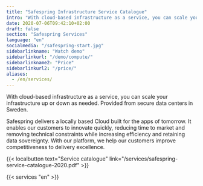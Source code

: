 ```yaml
---
title: "Safespring Infrastructure Service Catalogue"
intro: "With cloud-based infrastructure as a service, you can scale your infrastructure up or down as needed. Provided from secure data centers in Sweden."
date: 2020-07-06T09:42:10+02:00
draft: false
section: "Safespring Services"
language: "en"
socialmedia: "/safespring-start.jpg"
sidebarlinkname: "Watch demo"
sidebarlinkurl: "/demo/compute/"
sidebarlinkname2: "Price"
sidebarlinkurl2: "/price/"
aliases:
  - /en/services/
---
```


<div class="ingress"><p>With cloud-based infrastructure as a service, you can scale your infrastructure up or down as needed. Provided from secure data centers in Sweden.</p></div>

Safespring delivers a locally based Cloud built for the apps of tomorrow. It enables our customers to innovate quickly, reducing time to market and removing technical constraints while increasing efficiency and retaining data sovereignty. With our platform, we help our customers improve competitiveness to delivery excellence.

{{< localbutton text="Service catalogue" link="/services/safespring-service-catalogue-2020.pdf" >}}

<div class="flexcontainer-shortcode" style="">

{{< services "en" >}}

</div>
